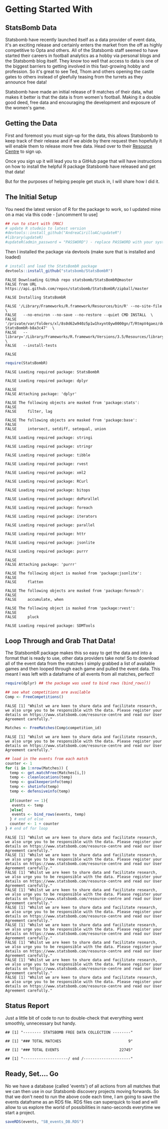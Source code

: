 Getting Started With
================

StatsBomb Data
--------------

Statsbomb have recently launched itself as a data provider of event data, it's an exciting release and certainly enters the market from the off as highly competitive to Opta and others. All of the Statsbomb staff seemed to have started their careers in football analytics as a hobby via personal blogs and the Statsbomb blog itself. They know too well that access to data is one of the biggest barriers to getting involved in this fast-growing hobby and profession. So it's great to see Ted, Thom and others opening the castle gates to others instead of gleefully teasing from the turrets as they announce free data!

Statsbomb have made an initial release of 9 matches of their data, what makes it better is that the data is from women's football. Making it a double good deed, free data and encouraging the development and exposure of the women's game.

Getting the Data
----------------

First and foremost you must sign-up for the data, this allows Statsbomb to keep track of their release and if we abide by there request then hopefully it will enable them to release more free data. Head over to their [Resource Centre](https://statsbomb.com/resource-centre/) to sign up.

Once you sign up it will lead you to a GitHub page that will have instructions on how to install the helpful R package Statsbomb have released and get that data!

But for the purposes of helping people get stuck in, I will share how I did it.

The Initial Setup
-----------------

You need the latest version of R for the package to work, so I updated mine on a mac via this code - \[uncomment to use\]

``` r
## run to start with (MAC)
# update R studeio to latest version 
#devtools::install_github("AndreaCirilloAC/updateR")
#library(updateR)
#updateR(admin_password = "PASSWORD") - replace PASSWORD with your system password 
```

Then I installed the package via devtools (make sure that is installed and loaded)

``` r
# install and load the StatsBombR package
devtools::install_github("statsbomb/StatsBombR")
```

    FALSE Downloading GitHub repo statsbomb/StatsBombR@master
    FALSE from URL https://api.github.com/repos/statsbomb/StatsBombR/zipball/master

    FALSE Installing StatsBombR

    FALSE '/Library/Frameworks/R.framework/Resources/bin/R' --no-site-file  \
    FALSE   --no-environ --no-save --no-restore --quiet CMD INSTALL  \
    FALSE   '/private/var/folders/xl/8s0d62w940z5p1w1hxynt0yw0000gn/T/RtmpV4gaez/devtoolsa54229cecbcc/statsbomb-StatsBombR-b8a3c47'  \
    FALSE   --library='/Library/Frameworks/R.framework/Versions/3.5/Resources/library'  \
    FALSE   --install-tests

    FALSE 

``` r
require(StatsBombR)
```

    FALSE Loading required package: StatsBombR

    FALSE Loading required package: dplyr

    FALSE 
    FALSE Attaching package: 'dplyr'

    FALSE The following objects are masked from 'package:stats':
    FALSE 
    FALSE     filter, lag

    FALSE The following objects are masked from 'package:base':
    FALSE 
    FALSE     intersect, setdiff, setequal, union

    FALSE Loading required package: stringi

    FALSE Loading required package: stringr

    FALSE Loading required package: tibble

    FALSE Loading required package: rvest

    FALSE Loading required package: xml2

    FALSE Loading required package: RCurl

    FALSE Loading required package: bitops

    FALSE Loading required package: doParallel

    FALSE Loading required package: foreach

    FALSE Loading required package: iterators

    FALSE Loading required package: parallel

    FALSE Loading required package: httr

    FALSE Loading required package: jsonlite

    FALSE Loading required package: purrr

    FALSE 
    FALSE Attaching package: 'purrr'

    FALSE The following object is masked from 'package:jsonlite':
    FALSE 
    FALSE     flatten

    FALSE The following objects are masked from 'package:foreach':
    FALSE 
    FALSE     accumulate, when

    FALSE The following object is masked from 'package:rvest':
    FALSE 
    FALSE     pluck

    FALSE Loading required package: SDMTools

Loop Through and Grab That Data!
--------------------------------

The StatsbombR package makes this so easy to get the data and into a format that is ready to use, other data providers take note! So to download all of the event data from the matches I simply grabbed a list of available games and then looped through each game and pulled the event data. This meant I was left with a dataframe of all events from all matches, perfect!

``` r
require(dplyr) ## the package was used to bind rows (bind_rows())

## see what competitions are available 
Comp <- FreeCompetitions()
```

    FALSE [1] "Whilst we are keen to share data and facilitate research, we also urge you to be responsible with the data. Please register your details on https://www.statsbomb.com/resource-centre and read our User Agreement carefully."

``` r
Matches <- FreeMatches(Comp$competition_id)
```

    FALSE [1] "Whilst we are keen to share data and facilitate research, we also urge you to be responsible with the data. Please register your details on https://www.statsbomb.com/resource-centre and read our User Agreement carefully."

``` r
## load in the events from each match 
counter <- 1
for (i in 1:nrow(Matches)) {
  temp <- get.matchFree(Matches[i,])
  temp <- cleanlocations(temp)
  temp <- goalkeeperinfo(temp)
  temp <- shotinfo(temp)
  temp <- defensiveinfo(temp)
  
  if(counter == 1){
   events <- temp
  }else{
   events <- bind_rows(events, temp)
  } # end of else
  counter <- 1 + counter 
} # end of for loop
```

    FALSE [1] "Whilst we are keen to share data and facilitate research, we also urge you to be responsible with the data. Please register your details on https://www.statsbomb.com/resource-centre and read our User Agreement carefully."
    FALSE [1] "Whilst we are keen to share data and facilitate research, we also urge you to be responsible with the data. Please register your details on https://www.statsbomb.com/resource-centre and read our User Agreement carefully."
    FALSE [1] "Whilst we are keen to share data and facilitate research, we also urge you to be responsible with the data. Please register your details on https://www.statsbomb.com/resource-centre and read our User Agreement carefully."
    FALSE [1] "Whilst we are keen to share data and facilitate research, we also urge you to be responsible with the data. Please register your details on https://www.statsbomb.com/resource-centre and read our User Agreement carefully."
    FALSE [1] "Whilst we are keen to share data and facilitate research, we also urge you to be responsible with the data. Please register your details on https://www.statsbomb.com/resource-centre and read our User Agreement carefully."
    FALSE [1] "Whilst we are keen to share data and facilitate research, we also urge you to be responsible with the data. Please register your details on https://www.statsbomb.com/resource-centre and read our User Agreement carefully."
    FALSE [1] "Whilst we are keen to share data and facilitate research, we also urge you to be responsible with the data. Please register your details on https://www.statsbomb.com/resource-centre and read our User Agreement carefully."
    FALSE [1] "Whilst we are keen to share data and facilitate research, we also urge you to be responsible with the data. Please register your details on https://www.statsbomb.com/resource-centre and read our User Agreement carefully."
    FALSE [1] "Whilst we are keen to share data and facilitate research, we also urge you to be responsible with the data. Please register your details on https://www.statsbomb.com/resource-centre and read our User Agreement carefully."

Status Report
-------------

Just a little bit of code to run to double-check that everything went smoothly, unnecessary but handy.

    ## [1] "-------- STATSBOMB FREE DATA COLLECTION --------"

    ## [1] "### TOTAL MATCHES                              9"

    ## [1] "### TOTAL EVENTS                           22745"

    ## [1] "--------------------/ end /---------------------"

Ready, Set.... Go
-----------------

No we have a database (called 'events') of all actions from all matches that we can then use in our Statsbomb discovery projects moving forwards. So that we don't need to run the above code each time, I am going to save the events dataframe as an RDS file. RDS files can superquick to load and will allow to us explore the world of possibilities in nano-seconds everytime we start a project.

``` r
saveRDS(events, "SB_events_DB.RDS")
```
